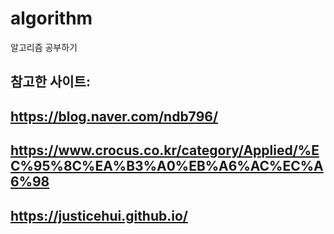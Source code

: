 # algorithm
알고리즘 공부하기
## 참고한 사이트:
## https://blog.naver.com/ndb796/
## https://www.crocus.co.kr/category/Applied/%EC%95%8C%EA%B3%A0%EB%A6%AC%EC%A6%98
## https://justicehui.github.io/
